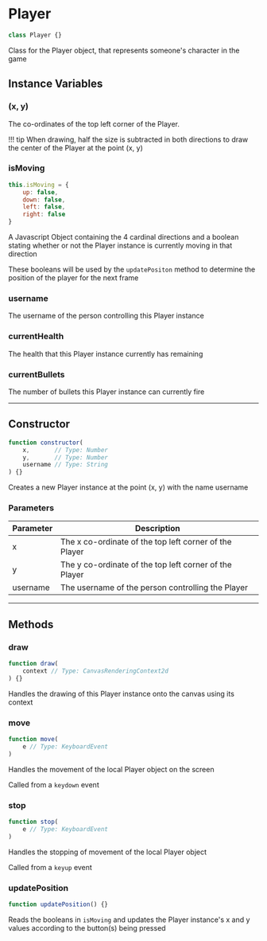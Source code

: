 # Player
```js
class Player {}
```

Class for the Player object, that represents someone's character in the game

## Instance Variables

### (x, y)

The co-ordinates of the top left corner of the Player.

!!! tip
	When drawing, half the size is subtracted in both directions to draw the center of the Player at the point (x, y)

### isMoving
```js
this.isMoving = {
	up: false,
	down: false,
	left: false,
	right: false
}
```

A Javascript Object containing the 4 cardinal directions and a boolean stating whether or not the Player instance is currently moving in that direction

These booleans will be used by the `updatePositon` method to determine the position of the player for the next frame

### username

The username of the person controlling this Player instance

### currentHealth

The health that this Player instance currently has remaining

### currentBullets

The number of bullets this Player instance can currently fire

***

## Constructor
```js
function constructor(
    x,       // Type: Number
    y,       // Type: Number
    username // Type: String
) {}
```

Creates a new Player instance at the point (x, y) with the name username

### Parameters
| Parameter |                        Description                        |
| --------- | --------------------------------------------------------- |
|     x     |  The x co-ordinate of the top left corner of the Player   |
|     y     |  The y co-ordinate of the top left corner of the Player   |
|  username |     The username of the person controlling the Player     |

***

## Methods

### draw
```js
function draw(
    context // Type: CanvasRenderingContext2d
) {}
```

Handles the drawing of this Player instance onto the canvas using its context

### move
```js
function move(
	e // Type: KeyboardEvent
)
```

Handles the movement of the local Player object on the screen

Called from a `keydown` event

### stop
```js
function stop(
	e // Type: KeyboardEvent
)
```

Handles the stopping of movement of the local Player object

Called from a `keyup` event

### updatePosition
```js
function updatePosition() {}
```

Reads the booleans in `isMoving` and updates the Player instance's x and y values according to the button(s) being pressed